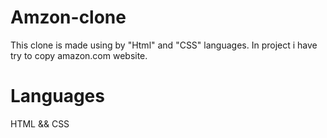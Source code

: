 # Amzon-clone
This clone is made using by "Html" and "CSS" languages. In project i have try to copy amazon.com website.
# Languages
HTML && CSS
